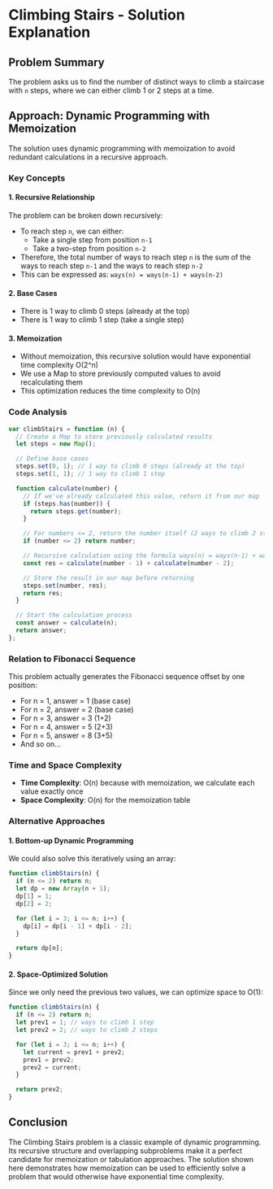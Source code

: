 # Climbing Stairs - Solution Explanation

## Problem Summary

The problem asks us to find the number of distinct ways to climb a staircase with `n` steps, where we can either climb 1 or 2 steps at a time.

## Approach: Dynamic Programming with Memoization

The solution uses dynamic programming with memoization to avoid redundant calculations in a recursive approach.

### Key Concepts

#### 1. Recursive Relationship

The problem can be broken down recursively:

- To reach step `n`, we can either:
  - Take a single step from position `n-1`
  - Take a two-step from position `n-2`
- Therefore, the total number of ways to reach step `n` is the sum of the ways to reach step `n-1` and the ways to reach step `n-2`
- This can be expressed as: `ways(n) = ways(n-1) + ways(n-2)`

#### 2. Base Cases

- There is 1 way to climb 0 steps (already at the top)
- There is 1 way to climb 1 step (take a single step)

#### 3. Memoization

- Without memoization, this recursive solution would have exponential time complexity O(2^n)
- We use a Map to store previously computed values to avoid recalculating them
- This optimization reduces the time complexity to O(n)

### Code Analysis

```javascript
var climbStairs = function (n) {
  // Create a Map to store previously calculated results
  let steps = new Map();

  // Define base cases
  steps.set(0, 1); // 1 way to climb 0 steps (already at the top)
  steps.set(1, 1); // 1 way to climb 1 step

  function calculate(number) {
    // If we've already calculated this value, return it from our map
    if (steps.has(number)) {
      return steps.get(number);
    }

    // For numbers <= 2, return the number itself (2 ways to climb 2 steps)
    if (number <= 2) return number;

    // Recursive calculation using the formula ways(n) = ways(n-1) + ways(n-2)
    const res = calculate(number - 1) + calculate(number - 2);

    // Store the result in our map before returning
    steps.set(number, res);
    return res;
  }

  // Start the calculation process
  const answer = calculate(n);
  return answer;
};
```

### Relation to Fibonacci Sequence

This problem actually generates the Fibonacci sequence offset by one position:

- For n = 1, answer = 1 (base case)
- For n = 2, answer = 2 (base case)
- For n = 3, answer = 3 (1+2)
- For n = 4, answer = 5 (2+3)
- For n = 5, answer = 8 (3+5)
- And so on...

### Time and Space Complexity

- **Time Complexity**: O(n) because with memoization, we calculate each value exactly once
- **Space Complexity**: O(n) for the memoization table

### Alternative Approaches

#### 1. Bottom-up Dynamic Programming

We could also solve this iteratively using an array:

```javascript
function climbStairs(n) {
  if (n <= 2) return n;
  let dp = new Array(n + 1);
  dp[1] = 1;
  dp[2] = 2;

  for (let i = 3; i <= n; i++) {
    dp[i] = dp[i - 1] + dp[i - 2];
  }

  return dp[n];
}
```

#### 2. Space-Optimized Solution

Since we only need the previous two values, we can optimize space to O(1):

```javascript
function climbStairs(n) {
  if (n <= 2) return n;
  let prev1 = 1; // ways to climb 1 step
  let prev2 = 2; // ways to climb 2 steps

  for (let i = 3; i <= n; i++) {
    let current = prev1 + prev2;
    prev1 = prev2;
    prev2 = current;
  }

  return prev2;
}
```

## Conclusion

The Climbing Stairs problem is a classic example of dynamic programming. Its recursive structure and overlapping subproblems make it a perfect candidate for memoization or tabulation approaches. The solution shown here demonstrates how memoization can be used to efficiently solve a problem that would otherwise have exponential time complexity.
